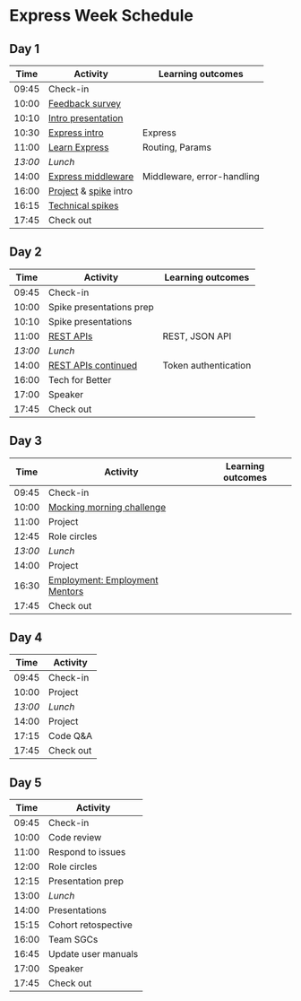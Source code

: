 # Express Week Schedule

## Day 1

| Time    | Activity                                    | Learning outcomes          |
| ------- | ------------------------------------------- | -------------------------- |
| 09:45   | Check-in                                    |                            |
| 10:00   | [Feedback survey][survey-10]                |                            |
| 10:10   | [Intro presentation][intro-20]              |                            |
| 10:30   | [Express intro][express-intro-30]           | Express                    |
| 11:00   | [Learn Express][learn-express-120]          | Routing, Params            |
| _13:00_ | _Lunch_                                     |                            |
| 14:00   | [Express middleware][express-middleware-120]| Middleware, error-handling |
| 16:00   | [Project][project-intro-5] & [spike][spike-intro-10] intro |             |
| 16:15   | [Technical spikes][spike-intro-10]         |                             |
| 17:45   | Check out                                  |                             |

[survey-10]: https://airtable.com/shrIKQyPpx4vSUNzC
[intro-20]: https://hackmd.io/@fac/Hkoom7hzP
[express-intro-30]: https://github.com/oliverjam/express-intro
[learn-express-120]: https://github.com/oliverjam/learn-express
[express-middleware-120]: https://github.com/oliverjam/learn-express-middleware
[project-intro-5]: https://founders-and-coders.gitbook.io/coursebook/curriculum/rest-apis/project
[spike-intro-10]: https://founders-and-coders.gitbook.io/coursebook/curriculum/rest-apis/spikes

## Day 2

| Time    | Activity                        | Learning outcomes    |
| ------- | ------------------------------- | -------------------- |
| 09:45   | Check-in                        |                      |
| 10:00   | Spike presentations prep        |                      |
| 10:10   | Spike presentations             |                      |
| 11:00   | [REST APIs][rest-api-120]       | REST, JSON API       |
| _13:00_ | _Lunch_                         |                      |
| 14:00   | [REST APIs continued][rest-api-120] | Token authentication |
| 16:00   | Tech for Better                 |                      |
| 17:00   | Speaker                         |                      |
| 17:45   | Check out                       |                      |

[rest-api-120]: https://github.com/oliverjam/learn-rest-apis

## Day 3

| Time    | Activity                                | Learning outcomes |
| ------- | --------------------------------------- | ----------------- |
| 09:45   | Check-in                                |                   |
| 10:00   | [Mocking morning challenge][mocking-mc-60]|                 |
| 11:00   | Project                                 |                   |
| 12:45   | Role circles                            |                   |
| _13:00_ | _Lunch_                                 |                   |
| 14:00   | Project                                 |                   |
| 16:30   | [Employment: Employment Mentors][employment-75]  |                   |
| 17:45   | Check out                               |                      |

[mocking-mc-60]: https://github.com/oliverjam/http-mocking-challenge
[employment-75]: https://hackmd.io/@fac/Hy1OHLfXv#/

## Day 4

| Time    | Activity |
| ------- | -------- |
| 09:45   | Check-in |
| 10:00   | Project  |
| _13:00_ | _Lunch_  |
| 14:00   | Project  |
| 17:15   | Code Q&A |
| 17:45   | Check out|

## Day 5

| Time  | Activity            |
| ----- | ------------------- |
| 09:45 | Check-in            |
| 10:00 | Code review         |
| 11:00 | Respond to issues   |
| 12:00 | Role circles        |
| 12:15 | Presentation prep   |
| 13:00 | _Lunch_             |
| 14:00 | Presentations       |
| 15:15 | Cohort retospective |
| 16:00 | Team SGCs           |
| 16:45 | Update user manuals |
| 17:00 | Speaker             |
| 17:45 | Check out           |
